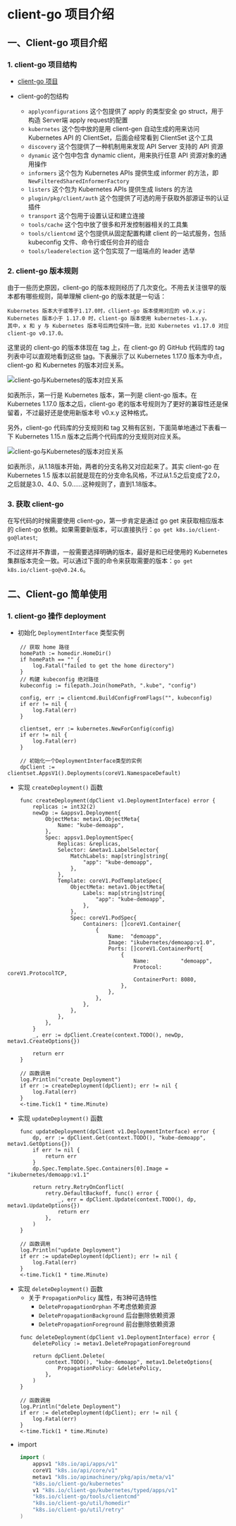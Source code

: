 # client-go 项目介绍

## 一、Client-go 项目介绍

### 1. client-go 项目结构

- [client-go 项目](https://github.com/kubernetes/client-go)

- client-go的包结构
  + `applyconfigurations` 这个包提供了 apply 的类型安全 go struct，用于构造 Server端 apply request的配置
  + `kubernetes` 这个包中放的是用 client-gen 自动生成的用来访问 Kubernetes API 的 ClientSet，后面会经常看到 ClientSet 这个工具
  + `discovery` 这个包提供了一种机制用来发现 API Server 支持的 API 资源
  + `dynamic` 这个包中包含 dynamic client，用来执行任意 API 资源对象的通用操作
  + `informers` 这个包为 Kubernetes APIs 提供生成 informer 的方法，即 `NewFilteredSharedInformerFactory`
  + `listers` 这个包为 Kubernetes APIs 提供生成 listers 的方法
  + `plugin/pkg/client/auth` 这个包提供了可选的用于获取外部源证书的认证插件
  + `transport` 这个包用于设置认证和建立连接
  + `tools/cache` 这个包中放了很多和开发控制器相关的工具集
  + `tools/clientcmd` 这个包提供从固定配置构建 client 的一站式服务，包括 kubeconfig 文件、命令行或任何合并的组合
  + `tools/leaderelection` 这个包实现了一组端点的 leader 选举

### 2. client-go 版本规则

由于一些历史原因，client-go 的版本规则经历了几次变化。不用去关注很早的版本都有哪些规则，简单理解 client-go 的版本就是一句话：

    Kubernetes 版本大于或等于1.17.0时，cllient-go 版本使用对应的 v0.x.y；
    Kubernetes 版本小于 1.17.0 时，client-go 版本使用 kubernetes-1.x.y。
    其中，x 和 y 与 Kubernetes 版本号后两位保持一致，比如 Kubernetes v1.17.0 对应 client-go v0.17.0。

这里说的 client-go 的版本体现在 tag 上，在 client-go 的 GitHub 代码库的 tag 列表中可以直观地看到这些 [tag](https://github.com/kubernetes/client-go/tags)。下表展示了以 Kubernetes 1.17.0 版本为中点， client-go 和 Kubernetes 的版本对应关系。

![client-go与Kubernetes的版本对应关系](./images/Client-go与Kubernetes的版本对应关系.jpg)

如表所示，第一行是 Kubernetes 版本，第一列是 client-go 版本。在 Kubernetes 1.17.0 版本之后，client-go 老的版本号规则为了更好的兼容性还是保留着，不过最好还是使用新版本号 v0.x.y 这种格式。

另外，client-go 代码库的分支规则和 tag 又稍有区别，下面简单地通过下表看一下 Kubernetes 1.15.n 版本之后两个代码库的分支规则对应关系。

![client-go与Kubernetes的版本对应关系](./images/Client-go与Kubernetes%201.15n的版本之后分支对应关系.jpg)

如表所示，从1.18版本开始，两者的分支名称又对应起来了。其实 client-go 在 Kubernetes 1.5 版本以前就是现在的分支命名风格，不过从1.5之后变成了2.0，之后就是3.0、4.0、5.0……这种规则了，直到1.18版本。

### 3. 获取 client-go

在写代码的时候需要使用 client-go，第一步肯定是通过 go get 来获取相应版本的 client-go 依赖。如果需要新版本，可以直接执行：`go get k8s.io/client-go@latest`;

不过这样并不靠谱，一般需要选择明确的版本，最好是和已经使用的 Kubernetes 集群版本完全一致。可以通过下面的命令来获取需要的版本：`go get k8s.io/client-go@v0.24.6`。


## 二、Client-go 简单使用

### 1. client-go 操作 deployment

- 初始化 `DeploymentInterface` 类型实例
```golang
	// 获取 home 路径
	homePath := homedir.HomeDir()
	if homePath == "" {
		log.Fatal("failed to get the home directory")
	}
	// 构建 kubeconfig 绝对路径
	kubeconfig := filepath.Join(homePath, ".kube", "config")

	config, err := clientcmd.BuildConfigFromFlags("", kubeconfig)
	if err != nil {
		log.Fatal(err)
	}

	clientset, err := kubernetes.NewForConfig(config)
	if err != nil {
		log.Fatal(err)
	}

	// 初始化一个DeploymentInterface类型的实例
	dpClient := clientset.AppsV1().Deployments(coreV1.NamespaceDefault)
```

- 实现 `createDeployment()` 函数
```golang
	func createDeployment(dpClient v1.DeploymentInterface) error {
		replicas := int32(2)
		newDp := &appsv1.Deployment{
			ObjectMeta: metav1.ObjectMeta{
				Name: "kube-demoapp",
			},
			Spec: appsv1.DeploymentSpec{
				Replicas: &replicas,
				Selector: &metav1.LabelSelector{
					MatchLabels: map[string]string{
						"app": "kube-demoapp",
					},
				},
				Template: coreV1.PodTemplateSpec{
					ObjectMeta: metav1.ObjectMeta{
						Labels: map[string]string{
							"app": "kube-demoapp",
						},
					},
					Spec: coreV1.PodSpec{
						Containers: []coreV1.Container{
							{
								Name:  "demoapp",
								Image: "ikubernetes/demoapp:v1.0",
								Ports: []coreV1.ContainerPort{
									{
										Name:          "demoapp",
										Protocol:      coreV1.ProtocolTCP,
										ContainerPort: 8080,
									},
								},
							},
						},
					},
				},
			},
		}
		_, err := dpClient.Create(context.TODO(), newDp, metav1.CreateOptions{})

		return err
	}

	// 函数调用
	log.Println("create Deployment")
	if err := createDeployment(dpClient); err != nil {
		log.Fatal(err)
	}
	<-time.Tick(1 * time.Minute)
```

- 实现 `updateDeployment()` 函数
```golang
	func updateDeployment(dpClient v1.DeploymentInterface) error {
		dp, err := dpClient.Get(context.TODO(), "kube-demoapp", metav1.GetOptions{})
		if err != nil {
			return err
		}
		dp.Spec.Template.Spec.Containers[0].Image = "ikubernetes/demoapp:v1.1"

		return retry.RetryOnConflict(
			retry.DefaultBackoff, func() error {
				_, err = dpClient.Update(context.TODO(), dp, metav1.UpdateOptions{})
				return err
			},
		)
	}

	// 函数调用
	log.Println("update Deployment")
	if err := updateDeployment(dpClient); err != nil {
		log.Fatal(err)
	}
	<-time.Tick(1 * time.Minute)
```

- 实现 `deleteDeployment()` 函数
  - 关于 `PropagationPolicy` 属性，有3种可选特性
    - `DeletePropagationOrphan` 不考虑依赖资源
    - `DeletePropagationBackground` 后台删除依赖资源
    - `DeletePropagationForeground` 前台删除依赖资源
```golang
	func deleteDeployment(dpClient v1.DeploymentInterface) error {
		deletePolicy := metav1.DeletePropagationForeground

		return dpClient.Delete(
			context.TODO(), "kube-demoapp", metav1.DeleteOptions{
				PropagationPolicy: &deletePolicy,
			},
		)
	}

	// 函数调用
	log.Println("delete Deployment")
	if err := deleteDeployment(dpClient); err != nil {
		log.Fatal(err)
	}
	<-time.Tick(1 * time.Minute)
```

- import
```go
	import (
		appsv1 "k8s.io/api/apps/v1"
		coreV1 "k8s.io/api/core/v1"
		metav1 "k8s.io/apimachinery/pkg/apis/meta/v1"
		"k8s.io/client-go/kubernetes"
		v1 "k8s.io/client-go/kubernetes/typed/apps/v1"
		"k8s.io/client-go/tools/clientcmd"
		"k8s.io/client-go/util/homedir"
		"k8s.io/client-go/util/retry"
	)
```